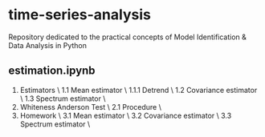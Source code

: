 # time-series-analysis
Repository dedicated to the practical concepts of Model Identification &amp; Data Analysis in Python

## estimation.ipynb
1.  Estimators \\
      1.1 Mean estimator \\
        1.1.1 Detrend \\
      1.2 Covariance estimator \\
      1.3 Spectrum estimator \\
2.  Whiteness Anderson Test \\
    2.1 Procedure \\
3.  Homework \\
    3.1 Mean estimator \\
    3.2 Covariance estimator \\
    3.3 Spectrum estimator \\
